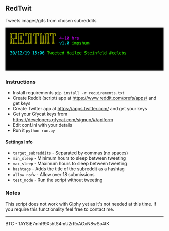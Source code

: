 ## RedTwit

Tweets images/gifs from chosen subreddits

![](ss.jpg)

### Instructions

-   Install requirements `pip install -r requirements.txt`
-   Create Reddit (script) app at https://www.reddit.com/prefs/apps/ and get keys
-   Create Twitter app at https://apps.twitter.com/ and get your keys
-   Get your Gfycat keys from https://developers.gfycat.com/signup/#/apiform
-   Edit conf.ini with your details
-   Run it `python run.py`

#### Settings Info

-   `target_subreddits` - Separated by commas (no spaces)
-   `min_sleep` - Minimum hours to sleep between tweeting
-   `max_sleep` - Maximum hours to sleep between tweeting
-   `hashtags` - Adds the title of the subreddit as a hashtag
-   `allow_nsfw` - Allow over 18 submissions
-   `test_mode` - Run the script without tweeting

### Notes

This script does not work with Giphy yet as it's not needed at this time. If you require this functionality feel free to contact me.

---

BTC - 1AYSiE7mhR9XshtS4mU2rRoAGxN8wSo4tK
